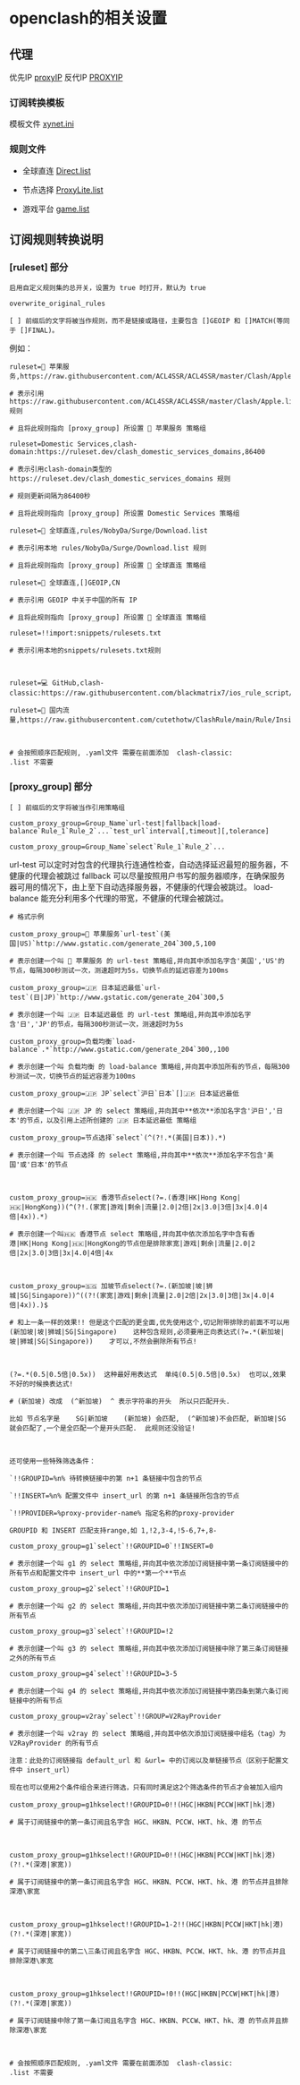 # openclash的相关设置

## 代理
  优先IP  [proxyIP](https://raw.githubusercontent.com/zihaoxy/openclash/main/proxyIP.txt)
  反代IP  [PROXYIP](https://raw.githubusercontent.com/zihaoxy/openclash/main/PROXYIP.txt)

### 订阅转换模板

  模板文件 [xynet.ini](https://raw.githubusercontent.com/zihaoxy/openclash/main/xynet.ini)
  
### 规则文件

  - 全球直连 [Direct.list](https://raw.githubusercontent.com/zihaoxy/openclash/main/Direct.list)

  - 节点选择 [ProxyLite.list](https://raw.githubusercontent.com/zihaoxy/openclash/main/ProxyLite.list)
          
  - 游戏平台 [game.list](https://raw.githubusercontent.com/zihaoxy/openclash/main/game.list)    
      
## 订阅规则转换说明

### [ruleset] 部分

    启用自定义规则集的总开关，设置为 true 时打开，默认为 true

    overwrite_original_rules

    [ ] 前缀后的文字将被当作规则，而不是链接或路径，主要包含 []GEOIP 和 []MATCH(等同于 []FINAL)。

例如：

    ruleset=🍎 苹果服务,https://raw.githubusercontent.com/ACL4SSR/ACL4SSR/master/Clash/Apple.list

    # 表示引用 https://raw.githubusercontent.com/ACL4SSR/ACL4SSR/master/Clash/Apple.list 规则

    # 且将此规则指向 [proxy_group] 所设置 🍎 苹果服务 策略组

    ruleset=Domestic Services,clash-domain:https://ruleset.dev/clash_domestic_services_domains,86400

    # 表示引用clash-domain类型的 https://ruleset.dev/clash_domestic_services_domains 规则

    # 规则更新间隔为86400秒

    # 且将此规则指向 [proxy_group] 所设置 Domestic Services 策略组

    ruleset=🎯 全球直连,rules/NobyDa/Surge/Download.list

    # 表示引用本地 rules/NobyDa/Surge/Download.list 规则

    # 且将此规则指向 [proxy_group] 所设置 🎯 全球直连 策略组

    ruleset=🎯 全球直连,[]GEOIP,CN

    # 表示引用 GEOIP 中关于中国的所有 IP

    # 且将此规则指向 [proxy_group] 所设置 🎯 全球直连 策略组

    ruleset=!!import:snippets/rulesets.txt

    # 表示引用本地的snippets/rulesets.txt规则

    ​

    ruleset=💻 GitHub,clash-classic:https://raw.githubusercontent.com/blackmatrix7/ios_rule_script/master/rule/Clash/GitHub/GitHub.yaml

    ruleset=🎯 国内流量,https://raw.githubusercontent.com/cutethotw/ClashRule/main/Rule/Inside.list

    ​

    # 会按照顺序匹配规则, .yaml文件 需要在前面添加  clash-classic:           .list 不需要

### [proxy_group] 部分

    [ ] 前缀后的文字将被当作引用策略组

    custom_proxy_group=Group_Name`url-test|fallback|load-balance`Rule_1`Rule_2`...`test_url`interval[,timeout][,tolerance]

    custom_proxy_group=Group_Name`select`Rule_1`Rule_2`...
  
url-test 可以定时对包含的代理执行连通性检查，自动选择延迟最短的服务器，不健康的代理会被跳过
fallback 可以尽量按照用户书写的服务器顺序，在确保服务器可用的情况下，由上至下自动选择服务器，不健康的代理会被跳过。
load-balance 能充分利用多个代理的带宽，不健康的代理会被跳过。

    # 格式示例

    custom_proxy_group=🍎 苹果服务`url-test`(美国|US)`http://www.gstatic.com/generate_204`300,5,100

    # 表示创建一个叫 🍎 苹果服务 的 url-test 策略组,并向其中添加名字含'美国','US'的节点，每隔300秒测试一次，测速超时为5s，切换节点的延迟容差为100ms

    custom_proxy_group=🇯🇵 日本延迟最低`url-test`(日|JP)`http://www.gstatic.com/generate_204`300,5

    # 表示创建一个叫 🇯🇵 日本延迟最低 的 url-test 策略组,并向其中添加名字含'日','JP'的节点，每隔300秒测试一次，测速超时为5s

    custom_proxy_group=负载均衡`load-balance`.*`http://www.gstatic.com/generate_204`300,,100

    # 表示创建一个叫 负载均衡 的 load-balance 策略组,并向其中添加所有的节点，每隔300秒测试一次，切换节点的延迟容差为100ms

    custom_proxy_group=🇯🇵 JP`select`沪日`日本`[]🇯🇵 日本延迟最低

    # 表示创建一个叫 🇯🇵 JP 的 select 策略组,并向其中**依次**添加名字含'沪日','日本'的节点，以及引用上述所创建的 🇯🇵 日本延迟最低 策略组

    custom_proxy_group=节点选择`select`(^(?!.*(美国|日本)).*)

    # 表示创建一个叫 节点选择 的 select 策略组,并向其中**依次**添加名字不包含'美国'或'日本'的节点

    ​

    custom_proxy_group=🇭🇰 香港节点select(?=.(香港|HK|Hong Kong|🇭🇰|HongKong))(^(?!.(家宽|游戏|剩余|流量|2.0|2倍|2x|3.0|3倍|3x|4.0|4倍|4x)).*)

    # 表示创建一个叫🇭🇰 香港节点 select 策略组,并向其中依次添加名字中含有香港|HK|Hong Kong|🇭🇰|HongKong的节点但是排除家宽|游戏|剩余|流量|2.0|2倍|2x|3.0|3倍|3x|4.0|4倍|4x

    ​

    custom_proxy_group=🇸🇬 加坡节点select(?=.(新加坡|坡|狮城|SG|Singapore))^((?!(家宽|游戏|剩余|流量|2.0|2倍|2x|3.0|3倍|3x|4.0|4倍|4x)).)$

    # 和上一条一样的效果!! 但是这个匹配的更全面,优先使用这个,切记附带排除的前面不可以用    (新加坡|坡|狮城|SG|Singapore)    这种包含规则,必须要用正向表达式(?=.*(新加坡|坡|狮城|SG|Singapore))    才可以,不然会删除所有节点!

    ​

    (?=.*(0.5|0.5倍|0.5x))  这种最好用表达式  单纯(0.5|0.5倍|0.5x)  也可以,效果不好的时候换表达式!

    # (新加坡) 改成  (^新加坡)  ^ 表示字符串的开头  所以只匹配开头.

    比如 节点名字是    SG|新加坡    (新加坡) 会匹配,  (^新加坡)不会匹配, 新加坡|SG  就会匹配了,一个是全匹配一个是开头匹配.  此规则还没验证!

    ​

    还可使用一些特殊筛选条件：

    `!!GROUPID=%n% 待转换链接中的第 n+1 条链接中包含的节点

    `!!INSERT=%n% 配置文件中 insert_url 的第 n+1 条链接所包含的节点

    `!!PROVIDER=%proxy-provider-name% 指定名称的proxy-provider

    GROUPID 和 INSERT 匹配支持range,如 1,!2,3-4,!5-6,7+,8-

    custom_proxy_group=g1`select`!!GROUPID=0`!!INSERT=0

    # 表示创建一个叫 g1 的 select 策略组,并向其中依次添加订阅链接中第一条订阅链接中的所有节点和配置文件中 insert_url 中的**第一个**节点

    custom_proxy_group=g2`select`!!GROUPID=1

    # 表示创建一个叫 g2 的 select 策略组,并向其中依次添加订阅链接中第二条订阅链接中的所有节点

    custom_proxy_group=g3`select`!!GROUPID=!2

    # 表示创建一个叫 g3 的 select 策略组,并向其中依次添加订阅链接中除了第三条订阅链接之外的所有节点

    custom_proxy_group=g4`select`!!GROUPID=3-5

    # 表示创建一个叫 g4 的 select 策略组,并向其中依次添加订阅链接中第四条到第六条订阅链接中的所有节点

    custom_proxy_group=v2ray`select`!!GROUP=V2RayProvider

    # 表示创建一个叫 v2ray 的 select 策略组,并向其中依次添加订阅链接中组名（tag）为 V2RayProvider 的所有节点

    注意：此处的订阅链接指 default_url 和 &url= 中的订阅以及单链接节点（区别于配置文件中 insert_url）

    现在也可以使用2个条件组合来进行筛选，只有同时满足这2个筛选条件的节点才会被加入组内

    custom_proxy_group=g1hkselect!!GROUPID=0!!(HGC|HKBN|PCCW|HKT|hk|港)

    # 属于订阅链接中的第一条订阅且名字含 HGC、HKBN、PCCW、HKT、hk、港 的节点

    ​

    custom_proxy_group=g1hkselect!!GROUPID=0!!(HGC|HKBN|PCCW|HKT|hk|港)(?!.*(深港|家宽))

    # 属于订阅链接中的第一条订阅且名字含 HGC、HKBN、PCCW、HKT、hk、港 的节点并且排除深港\家宽

    ​

    custom_proxy_group=g1hkselect!!GROUPID=1-2!!(HGC|HKBN|PCCW|HKT|hk|港)(?!.*(深港|家宽))

    # 属于订阅链接中的第二\三条订阅且名字含 HGC、HKBN、PCCW、HKT、hk、港 的节点并且排除深港\家宽

    ​

    custom_proxy_group=g1hkselect!!GROUPID=!0!!(HGC|HKBN|PCCW|HKT|hk|港)(?!.*(深港|家宽))

    # 属于订阅链接中除了第一条订阅且名字含 HGC、HKBN、PCCW、HKT、hk、港 的节点并且排除深港\家宽

    ​

    # 会按照顺序匹配规则, .yaml文件 需要在前面添加  clash-classic:           .list 不需要
